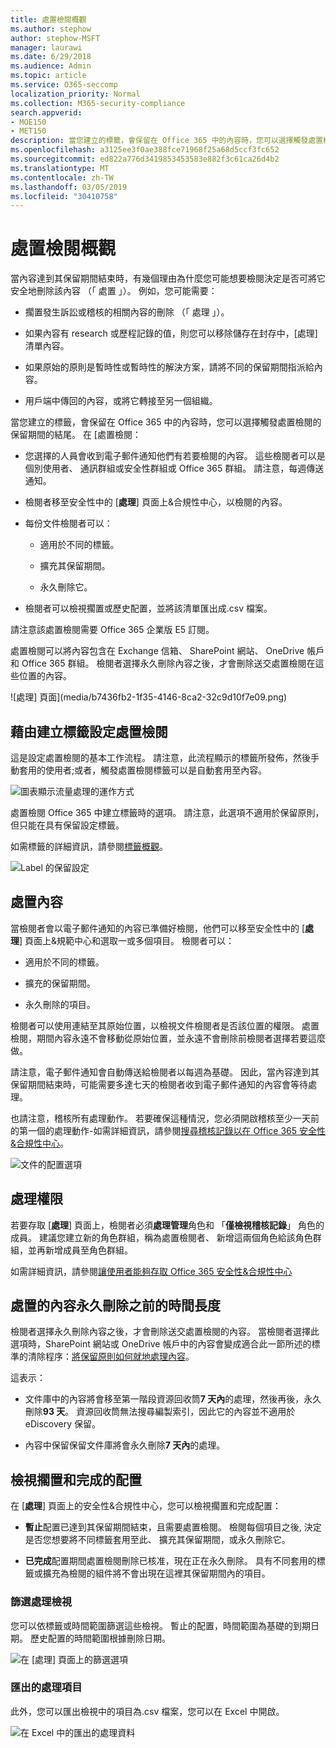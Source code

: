 ```yaml
---
title: 處置檢閱概觀
ms.author: stephow
author: stephow-MSFT
manager: laurawi
ms.date: 6/29/2018
ms.audience: Admin
ms.topic: article
ms.service: O365-seccomp
localization_priority: Normal
ms.collection: M365-security-compliance
search.appverid:
- MOE150
- MET150
description: 當您建立的標籤，會保留在 Office 365 中的內容時，您可以選擇觸發處置檢閱的保留期間的結尾。
ms.openlocfilehash: a3125ee3f0ae388fce71968f25a68d5ccf3fc652
ms.sourcegitcommit: ed822a776d3419853453583e882f3c61ca26d4b2
ms.translationtype: MT
ms.contentlocale: zh-TW
ms.lasthandoff: 03/05/2019
ms.locfileid: "30410758"
---
```

# <a name="overview-of-disposition-reviews"></a>處置檢閱概觀

當內容達到其保留期間結束時，有幾個理由為什麼您可能想要檢閱決定是否可將它安全地刪除該內容 （「 處置 」）。 例如，您可能需要：
  
- 擱置發生訴訟或稽核的相關內容的刪除 （「 處理 」）。
    
- 如果內容有 research 或歷程記錄的值，則您可以移除儲存在封存中，[處理] 清單內容。
    
- 如果原始的原則是暫時性或暫時性的解決方案，請將不同的保留期間指派給內容。
    
- 用戶端中傳回的內容，或將它轉接至另一個組織。
    
當您建立的標籤，會保留在 Office 365 中的內容時，您可以選擇觸發處置檢閱的保留期間的結尾。 在 [處置檢閱：
  
- 您選擇的人員會收到電子郵件通知他們有若要檢閱的內容。 這些檢閱者可以是個別使用者、 通訊群組或安全性群組或 Office 365 群組。 請注意，每週傳送通知。
    
- 檢閱者移至安全性中的 [**處理**] 頁面上&amp;合規性中心，以檢閱的內容。 
    
- 每份文件檢閱者可以：
    
  - 適用於不同的標籤。
    
  - 擴充其保留期間。
    
  - 永久刪除它。
    
- 檢閱者可以檢視擱置或歷史配置，並將該清單匯出成.csv 檔案。
    
請注意該處置檢閱需要 Office 365 企業版 E5 訂閱。
  
處置檢閱可以將內容包含在 Exchange 信箱、 SharePoint 網站、 OneDrive 帳戶和 Office 365 群組。 檢閱者選擇永久刪除內容之後，才會刪除送交處置檢閱在這些位置的內容。
  
![處理] 頁面](media/b7436fb2-1f35-4146-8ca2-32c9d10f7e09.png)
  
## <a name="setting-up-the-disposition-review-by-creating-a-label"></a>藉由建立標籤設定處置檢閱

這是設定處置檢閱的基本工作流程。 請注意，此流程顯示的標籤所發佈，然後手動套用的使用者;或者，觸發處置檢閱標籤可以是自動套用至內容。
  
![圖表顯示流量處理的運作方式](media/5fb3f33a-cb53-468c-becc-6dda0ec52778.png)
  
處置檢閱 Office 365 中建立標籤時的選項。 請注意，此選項不適用於保留原則，但只能在具有保留設定標籤。
  
如需標籤的詳細資訊，請參閱[標籤概觀](labels.md)。
  
![Label 的保留設定](media/a16dd202-8862-40ac-80ff-6fee974de5da.png)
  
## <a name="disposing-content"></a>處置內容

當檢閱者會以電子郵件通知的內容已準備好檢閱，他們可以移至安全性中的 [**處理**] 頁面上&amp;規範中心和選取一或多個項目。 檢閱者可以： 
  
- 適用於不同的標籤。
    
- 擴充的保留期間。
    
- 永久刪除的項目。
    
檢閱者可以使用連結至其原始位置，以檢視文件檢閱者是否該位置的權限。 處置檢閱，期間內容永遠不會移動從原始位置，並永遠不會刪除前檢閱者選擇若要這麼做。
  
請注意，電子郵件通知會自動傳送給檢閱者以每週為基礎。 因此，當內容達到其保留期間結束時，可能需要多達七天的檢閱者收到電子郵件通知的內容會等待處理。
  
也請注意，稽核所有處理動作。 若要確保這種情況，您必須開啟稽核至少一天前的第一個的處理動作-如需詳細資訊，請參閱[搜尋稽核記錄以在 Office 365 安全性&amp;合規性中心](search-the-audit-log-in-security-and-compliance.md)。 
  
![文件的配置選項](media/771630fd-a9b0-47cf-983b-fe85eb4cdafd.png)
  
## <a name="permissions-for-disposition"></a>處理權限

若要存取 [**處理**] 頁面上，檢閱者必須**處理管理**角色和 「**僅檢視稽核記錄**」 角色的成員。 建議您建立新的角色群組，稱為處置檢閱者、 新增這兩個角色給該角色群組，並再新增成員至角色群組。 
  
如需詳細資訊，請參閱[讓使用者能夠存取 Office 365 安全性&amp;合規性中心](grant-access-to-the-security-and-compliance-center.md)
  
## <a name="how-long-until-disposed-content-is-permanently-deleted"></a>處置的內容永久刪除之前的時間長度

檢閱者選擇永久刪除內容之後，才會刪除送交處置檢閱的內容。 當檢閱者選擇此選項時，SharePoint 網站或 OneDrive 帳戶中的內容會變成適合此一節所述的標準的清除程序：[將保留原則如何就地處理內容](retention-policies.md#how-a-retention-policy-works-with-content-in-place)。
  
這表示：
  
- 文件庫中的內容將會移至第一階段資源回收筒**7 天內**的處理，然後再後，永久刪除**93 天**。 資源回收筒無法搜尋編製索引，因此它的內容並不適用於 eDiscovery 保留。 
    
- 內容中保留保留文件庫將會永久刪除**7 天內**的處理。 
    
## <a name="view-pending-and-completed-dispositions"></a>檢視擱置和完成的配置

在 [**處理**] 頁面上的安全性&amp;合規性中心，您可以檢視擱置和完成配置： 
  
- **暫止**配置已達到其保留期間結束，且需要處置檢閱。 檢閱每個項目之後, 決定是否您想要將不同標籤套用至此、 擴充其保留期間，或永久刪除它。 
    
- **已完成**配置期間處置檢閱刪除已核准，現在正在永久刪除。 具有不同套用的標籤或擴充為檢閱的組件將不會出現在這裡其保留期間內的項目。 
    
### <a name="filter-the-disposition-views"></a>篩選處理檢視

您可以依標籤或時間範圍篩選這些檢視。 暫止的配置，時間範圍為基礎的到期日期。 歷史配置的時間範圍根據刪除日期。
  
![在 [處理] 頁面上的篩選選項](media/8682a9f5-a77d-45ae-b902-8418a3ebbea1.png)
  
### <a name="export-the-disposition-items"></a>匯出的處理項目

此外，您可以匯出檢視中的項目為.csv 檔案，您可以在 Excel 中開啟。
  
![在 Excel 中的匯出的處理資料](media/08e3bc09-b132-47b4-a051-a590b697e725.png)
  

